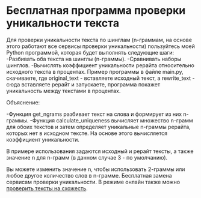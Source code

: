 # Бесплатная программа проверки уникальности текста
Для проверки уникальности текста по шинглам (n-граммам, на основе этого работают все сервисы проверки уникальности) пользуйтесь моей Python программой, которая будет выполнять следующие шаги:
-Разбивать оба текста на шинглы (n-граммы).
-Сравнивать наборы шинглов.
-Вычислять коэффициент уникальности рерайта относительно исходного текста в процентах.
Пример программы в файле main.py, скачиваете, где original_text - вставляете исходный текст, а rewrite_text - сюда вставляете рерайт и запускаете, программа покажет уникальность между текстами в процентах.

Объяснение:

-Функция get_ngrams разбивает текст на слова и формирует из них n-граммы.
-Функция calculate_uniqueness вычисляет множество n-грамм для обоих текстов и затем определяет уникальные n-граммы рерайта, которых нет в исходном тексте. На основе этого вычисляется коэффициент уникальности.

В примере использования задаются исходный и рерайт тексты, а также значение n для n-грамм (в данном случае 3 - по умолчанию).

Вы можете изменить значение n, чтобы использовать 2-граммы или любое другое количество слов в n-грамме. Бесплатная замена сервисам проверки уникальности. В режиме онлайн также можно <a href="https://sravnenie-online.ru/">проверить тексты на схожесть</a>.
